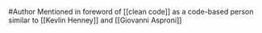 #Author
Mentioned in foreword of [[clean code]] as a code-based person similar to [[Kevlin Henney]] and [[Giovanni Asproni]]
